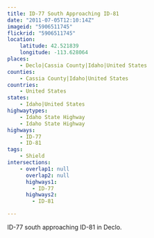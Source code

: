```yaml
---
title: ID-77 South Approaching ID-81
date: "2011-07-05T12:10:14Z"
imageid: "5906511745"
flickrid: "5906511745"
location:
    latitude: 42.521839
    longitude: -113.628064
places:
    - Declo|Cassia County|Idaho|United States
counties:
    - Cassia County|Idaho|United States
countries:
    - United States
states:
    - Idaho|United States
highwaytypes:
    - Idaho State Highway
    - Idaho State Highway
highways:
    - ID-77
    - ID-81
tags:
    - Shield
intersections:
    - overlap1: null
      overlap2: null
      highways1:
        - ID-77
      highways2:
        - ID-81

---
```

ID-77 south approaching ID-81 in Declo.